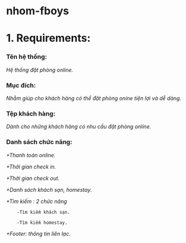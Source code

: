 # nhom-fboys

# 1. Requirements:
### Tên hệ thống:  
_Hệ thống đặt phòng online._
### Mục đích:
_Nhằm giúp cho khách hàng có thể đặt phòng onine tiện lợi và dễ dàng._
### Tệp khách hàng: ### 
_Dành cho những khách hàng có nhu cầu đặt phòng online._
### Danh sách chức năng:  
_+Thanh toán online._

_+Thời gian check in._

_+Thời gian check out._

_+Danh sách khách sạn, homestay._

_+Tìm kiếm : 2 chức năng_

        -Tìm kiếm khách sạn.

        -Tìm kiếm homestay.
  
_+Footer: thông tin liên lạc._ 

